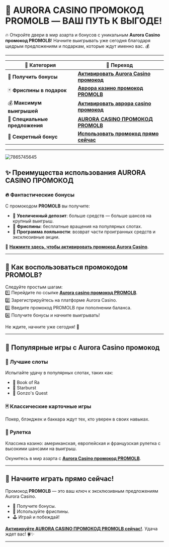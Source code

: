 # 🎰 **AURORA CASINO ПРОМОКОД PROMOLB — ВАШ ПУТЬ К ВЫГОДЕ!**  

🔥 Откройте двери в мир азарта и бонусов с уникальным **Aurora Casino промокод PROMOLB**! Начните выигрывать уже сегодня благодаря щедрым предложениям и подаркам, которые ждут именно вас. 💰  

---

| 💎 **Категория**             | 🔗 **Переход**                                                                                                                                            |
|------------------------------|-----------------------------------------------------------------------------------------------------------------------------------------------------------|
| 🎁 **Получить бонусы**       | [**Активировать Aurora Casino промокод**](https://10trafic-stat2.com/click/668546566bcc6313411604c7/6766/15114/subaccount?promocode=PROMOLB)              |
| 🃏 **Фриспины в подарок**     | [**Аврора казино промокод PROMOLB**](https://10trafic-stat2.com/click/668546566bcc6313411604c7/6766/15114/subaccount?promocode=PROMOLB)                  |
| 💰 **Максимум выигрышей**    | [**Активировать аврора casino промокод**](https://10trafic-stat2.com/click/668546566bcc6313411604c7/6766/15114/subaccount?promocode=PROMOLB)              |
| 🎉 **Специальные предложения**| [**AURORA CASINO ПРОМОКОД PROMOLB**](https://10trafic-stat2.com/click/668546566bcc6313411604c7/6766/15114/subaccount?promocode=PROMOLB)                  |
| 🎯 **Секретный бонус**       | [**Использовать промокод прямо сейчас**](https://10trafic-stat2.com/click/668546566bcc6313411604c7/6766/15114/subaccount?promocode=PROMOLB)              |

---
![7865745645](https://github.com/user-attachments/assets/600f0181-8427-42e5-b00a-50146b04a222)

## ✨ **Преимущества использования AURORA CASINO ПРОМОКОД**  

### 🔥 **Фантастические бонусы**  
С промокодом **PROMOLB** вы получите:  
- 🚀 **Увеличенный депозит**: больше средств — больше шансов на крупный выигрыш.  
- 🎰 **Фриспины**: бесплатные вращения на популярных слотах.  
- 💸 **Программа лояльности**: возврат части проигранных средств и эксклюзивные акции.  

🎯 [**Нажмите здесь, чтобы активировать промокод Aurora Casino**](https://10trafic-stat2.com/click/668546566bcc6313411604c7/6766/15114/subaccount?promocode=PROMOLB).  

---

## 📌 **Как воспользоваться промокодом PROMOLB?**  

Следуйте простым шагам:  
1️⃣ Перейдите по ссылке [**Aurora casino промокод PROMOLB**](https://10trafic-stat2.com/click/668546566bcc6313411604c7/6766/15114/subaccount?promocode=PROMOLB).  
2️⃣ Зарегистрируйтесь на платформе Aurora Casino.  
3️⃣ Введите промокод PROMOLB при пополнении баланса.  
4️⃣ Получите бонусы и начните выигрывать!  

Не ждите, начните уже сегодня! 🎉  

---

## 🎲 **Популярные игры с Aurora Casino промокод**  

### 💎 **Лучшие слоты**  
Испытайте удачу в популярных слотах, таких как:  
- 🎰 Book of Ra  
- 🌟 Starburst  
- 🎯 Gonzo's Quest  

### 🃏 **Классические карточные игры**  
Покер, блэкджек и баккара ждут тех, кто уверен в своих навыках.  

### 🎡 **Рулетка**  
Классика казино: американская, европейская и французская рулетка с высокими шансами на выигрыш.  

Окунитесь в мир азарта с [**Aurora Casino промокод PROMOLB**](https://10trafic-stat2.com/click/668546566bcc6313411604c7/6766/15114/subaccount?promocode=PROMOLB).  

---

## 🎉 **Начните играть прямо сейчас!**  

Промокод **PROMOLB** — это ваш ключ к эксклюзивным предложениям Aurora Casino.  
- 🤑 Получите бонусы.  
- 🎁 Используйте фриспины.  
- 🕹️ Играй и побеждай!  

[**Активируйте AURORA CASINO ПРОМОКОД PROMOLB сейчас!**](https://10trafic-stat2.com/click/668546566bcc6313411604c7/6766/15114/subaccount?promocode=PROMOLB). Удача ждет вас! 🍀✨  

---

